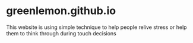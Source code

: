 # greenlemon.github.io
This website is using simple technique to help people relive stress or help them to think through during touch decisions
